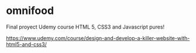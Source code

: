 # omnifood
Final proyect Udemy course HTML 5, CSS3 and Javascript pures!

https://www.udemy.com/course/design-and-develop-a-killer-website-with-html5-and-css3/
